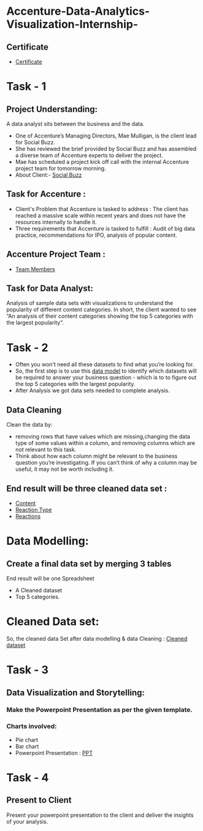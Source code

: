 # Accenture-Data-Analytics-Visualization-Internship-
## Certificate
- <a href="https://github.com/SandeshReddyGS/Accenture-Data-Analytics-Visualization-Internship-/blob/main/Accenture%20_data%20analyst_completion_certificate.pdf">Certificate</a>
# Task - 1
## Project Understanding:
A data analyst sits between the business and the data.
* One of Accenture’s Managing Directors, Mae Mulligan, is the client lead for Social Buzz.
* She has reviewed the brief provided by Social Buzz and has assembled a diverse team of Accenture experts to deliver the project.
* Mae has scheduled a project kick off call with the internal Accenture project team for tomorrow morning.
* About Client:- <a href="https://github.com/SandeshReddyGS/Accenture-Data-Analytics-Visualization-Internship-/blob/main/Data_Analytics%20Client%20Brief.pdf">Social Buzz</a>
## Task for Accenture :
* Client's Problem that Accenture is tasked to address : The client has reached a massive scale within recent years and does not have the resources internally to handle it.
* Three requirements that Accenture is tasked to fulfill : Audit of big data practice, recommendations for IPO, analysis of popular content.
## Accenture Project Team :
- <a href="https://github.com/SandeshReddyGS/Accenture-Data-Analytics-Visualization-Internship-/blob/main/Internal%20stakeholder%20chart.pdf">Team Members<a/>
## Task for Data Analyst:
Analysis of sample data sets with visualizations to understand the popularity of different content categories.
In short, the client wanted to see “An analysis of their content categories showing the top 5 categories with the largest popularity”.
# Task - 2
* Often you won’t need all these datasets to find what you’re looking for.
* So, the first step is to use this <a href="https://github.com/SandeshReddyGS/Accenture-Data-Analytics-Visualization-Internship-/blob/main/Data%20model.pdf">data model</a> to identify which datasets will be required to answer your business question - which is to to figure out the top 5 categories with the largest popularity.
* After Analysis we got data sets needed to complete analysis.
## Data Cleaning 
Clean the data by:
* removing rows that have values which are missing,changing the data type of some values within a column, and removing columns which are not relevant to this task.
* Think about how each column might be relevant to the business question you’re investigating. If you can’t think of why a column may be useful, it may not be worth including it.
## End result will be three cleaned data set :
* <a href="https://github.com/SandeshReddyGS/Accenture-Data-Analytics-Visualization-Internship-/blob/main/Content.xlsx">Content</a>
* <a href="https://github.com/SandeshReddyGS/Accenture-Data-Analytics-Visualization-Internship-/blob/main/ReactionTypes.xlsm">Reaction Type</a>
* <a href="https://github.com/SandeshReddyGS/Accenture-Data-Analytics-Visualization-Internship-/blob/main/Reactions.xlsm">Reactions</a>
# Data Modelling:
## Create a final data set by merging 3 tables 
End result will be one Spreadsheet
* A Cleaned dataset
* Top 5 categories.
# Cleaned Data set:
So, the cleaned data Set after data modelling & data Cleaning : <a href="https://github.com/SandeshReddyGS/Accenture-Data-Analytics-Visualization-Internship-/blob/main/Cleaned%20dataset.xlsx">Cleaned dataset<a/>
# Task - 3
## Data Visualization and Storytelling:
### Make the Powerpoint Presentation as per the given template.
### Charts involved:
* Pie chart
* Bar chart
* Powerpoint Presentation : <a href="https://github.com/SandeshReddyGS/Accenture-Data-Analytics-Visualization-Internship-/blob/main/PowerPoint%20presentation%20Accenture.pptx">PPT</a>
# Task - 4
## Present to Client 
Present your powerpoint presentation to the client and deliver the insights of your analysis.


